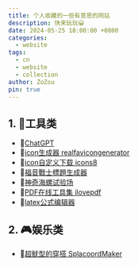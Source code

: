 ```yaml
---
title: 个人收藏的一些有意思的网站
description: 快来玩玩😀
date: 2024-05-25 18:00:00 +0800
categories:
  - website
tags:
  - cn
  - website
  - collection
author: ZoZou
pin: true
---
```


## 1. 🔧工具类

- 🤖[ChatGPT](https://chatgpt.com/)
- 📏[icon生成器 realfavicongenerator](https://realfavicongenerator.net/)
- 🧩[icon自定义下载 icons8](https://icons8.com/)
- 🎴[福音戰士標題生成器](https://lab.magiconch.com/eva-title/)
- 🐚[神奇海螺试验场](https://lab.magiconch.com/)
- 📑[PDF在线工具集 ilovepdf](https://www.ilovepdf.com/zh-cn)
- 🔣[latex公式编辑器](https://www.latexlive.com/)

## 2. 🎮娱乐类

- 🦑[超鱿型的穿搭 SplacoordMaker](https://splacoordmaker.app/)
